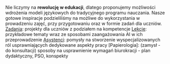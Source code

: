 Nie liczymy na **rewolucję w edukacji**, dlatego proponujemy możliwości wdrożenia modeli językowych do tradycyjnego programu nauczania.
Nasze gotowe inspiracje podzieliliśmy na możliwe do wykorzystania w prowadzeniu zajęć, przy przygotowaniu oraz w formie zadań dla uczniów.
[Zadania](Kompetencje.md): projekty dla uczniów z podziałem na kompetencje
[Lekcje](Lekcje): przykładowe tematy wraz ze sposobami zaangażowania AI w ich przeprowadzenie
[Asystenci](Asystenci): pomysły na stworzenie wyspecjalizowanych ról usprawniających dedykowane aspekty pracy
[Papierologia]: (zamysł - do konsultacji) sposoby na usprawnienie wymagań biurokracji - plan dydaktyczny, PSO, konspekty
